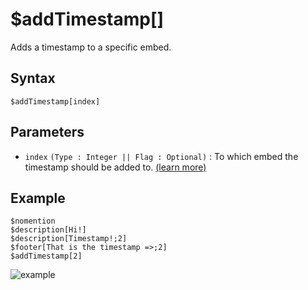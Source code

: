 # $addTimestamp[]
Adds a timestamp to a specific embed.

## Syntax
```
$addTimestamp[index]
```


## Parameters
- `index` `(Type : Integer || Flag : Optional)` : To which embed the timestamp should be added to. [(learn more)](../resources/embedIndexes.md)



## Example
```
$nomention
$description[Hi!]
$description[Timestamp!;2]
$footer[That is the timestamp =>;2]
$addTimestamp[2]
```
![example](https://user-images.githubusercontent.com/113303649/211189667-92fc90ff-0cca-4963-a649-8b39508d0968.png)

